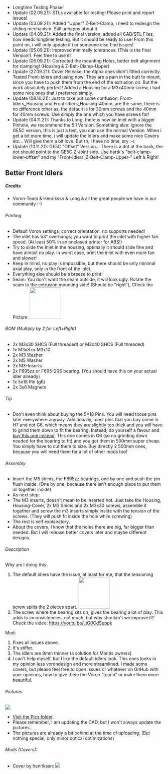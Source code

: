 - Longtime Testing Phase!
- Update (02.09.21): STLs available for testing! Please print and report issues!
- Update (03.09.21): Added "Upper" Z-Belt-Clamp, i need to redesgn the sliding mechanism. Still unhappy about it.
- Update (04.09.21): Added the final version, added all CAD/STL Files, now needs longtime testing. But it should be ready to use! From this point on, i will only update if i or someone else find issues!
- Update (05.09.21): Improved minimally tolerances. (This is the final Version!). Feel free to use it!
- Update (06.09.21): Corrected the mounting Holes, better belt alignment for clamping! (Housing & Z-Belt-Clamp-Upper)
- Update (27.09.21): Cover Release, the Alpha ones didn't fitted correctly. Tested Front-Idlers and using now! They are a pain in the butt to mount, since you have to push them from the end of the extrusion on. But the work absolutely perfect! Added a Housing for a M3x40mm screw, i had some nice ones that i preferred simply.
- Update (08.10.21): Just to take out some confusion: Front-Idlers_Housing and Front-Idlers_Housing-40mm, are the same, there is no difference other as, the default is for 30mm screws and the 40mm for 40mm screws. Use simply the one which you have screws for!
- Update (04.11.21): Thanks to Long, there is now an Inlet with a bigger Pinhole, we recommend the 5.1 Version. Something else: Ignore the GE5C version, this is just a test, you can use the normal Version. When i get a bit more time, i will update the idlers and make some nice Covers etc... Will give them a bit love. But rn, i have no time, sry :-(
- Update (10.11.21): GE5C "Offset" Version... There is a dot at the back, the dot should point to the GE5C Z-Joint side. Use hartk's "belt-clamp-lower-offset" and my "Front-Idlers_Z-Belt-Clamp-Upper-" Left & Right!

## Better Front Idlers
##### Credits
- Voron-Team & Henrikssn & Long & all the great people we have in our community :-)

###### Printing
- Default Voron settings, correct orientation, no supports needed!
- The inlet has 53° overhangs; you want to print the inlet with higher fan speed. (At least 50% in an enclosed printer for ABS!)
- Try to slide the Inlet in the housing, optimally it should slide fine and have almost no play. In worst case, print the inlet with even more fan and slower!
- Keep in mind, no play is impossible, but there should be only minimal axial play, only in the front of the inlet.
- Everything else should be a breeze to print!
- Seam: You don't want the seam outside, it will look ugly. Rotate the seam to the extrusion mounting side! (Should be "right"), Check the Picture: <img src="https://github.com/Ramalama2/Voron-2-Mods/raw/main/Front_Idlers/Tipp-Seam.jpg" height="100">

###### BOM (Multiply by 2 for Left+Right)
- 2x M3x30 SHCS (Full threaded) or M3x40 SHCS (Full threaded)
- 1x M3x8 or M3x10
- 2x M3 Washer
- 2x M5 Washer
- 2x M3-Inserts
- 2x F695zz or F695-2RS bearing. (You should have this on your actual idler already)
- 1x 5x18 Pin (g6)
- 2x 3x6 Magnets

###### Tip
- Don't even think about buying the 5×18 Pins. You will need those pins later everywhere anyway. Additionally, most pins that you buy come in H7 and not G6, which means they are slightly too thick and you will have to grind them down to fit the bearing. Instead, do yourself a favour and [buy this one instead](https://a.aliexpress.com/_mLkPTBH). This one comes in G6 (so no grinding down needed for the bearing to fit) and you get them in 500mm super cheap. You simply have to cut them to size. Buy directly 2 500mm ones, because you will need them for a lot of other mods too!

###### Assembly
- Insert the M5 shims, the F695zz bearings, one by one and push the pin flush inside. (One by one, because there isn't enough place to put them all together inside)
- As next step:
- The M3 inserts, doesn't mean to be inserted hot. Just take the Housing, Housing-Cover, 2x M3 Shims and 2x M3x30 screws, assemble it together and screw the m3 inserts simply inside with the tension of the screws. (They will push fit inside the hole while screwing)
- The rest is self explanatory.
- About the covers, I know that the holes there are big, far bigger than needed. But I will release better covers later and maybe different designs.

###### Description
Why am I doing this:
1. The default idlers have the issue, at least for me, that the tensioning screw splits the 2 pieces apart. <img src="https://github.com/Ramalama2/Voron-2-Mods/raw/main/Front_Idlers/Pics/Default_Idlers1.jpg" height="100">
2. The screw where the bearing sits on, gives the bearing a lot of play. This adds to inconsistencies, not much, but why shouldn't we improve it? Check the video: https://youtu.be/_tG0CdSuppk

Mod:
1. Fixes all issues above.
2. It's stiffer.
3. The idlers are 9mm thinner (a solution for Mantis owners).
4. I can't help myself, but I like the default idlers look. This ones looks in my opinion less vorondesign and more streamlined. I made some covers, but please feel free to open issues or whatever on GitHub with your opinions, how to give them the Voron "touch" or make them more beautiful.

###### Pictures

![](https://github.com/Ramalama2/Voron-2-Mods/raw/main/Front_Idlers/Explosion_v2.jpg)

- [Visit the Pics folder](https://github.com/clee/Voron-2-Mods/tree/main/Front_Idlers/Pics).
- Please remember, I am updating the CAD, but I won't always update the pictures.
- The pictures are already a bit behind at the time of uploading. (But nothing special, only minor optical optimizations)

###### Mods (Covers):
- Cover by henrikssn:
![](https://github.com/Ramalama2/Voron-2-Mods/raw/main/Front_Idlers/henrikssn-cover.jpg)